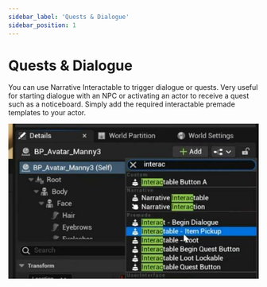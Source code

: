 ```yaml
---
sidebar_label: 'Quests & Dialogue'
sidebar_position: 1
---
```


# Quests & Dialogue

You can use Narrative Interactable to trigger dialogue or quests. Very useful for starting dialogue with an NPC or activating an actor to receive a quest such as a noticeboard. Simply add the required interactable premade templates to your actor.

![narrative-suite-quests-dialogue.jpg](/img/interaction/narrative-suite-quests-dialogue.jpg)